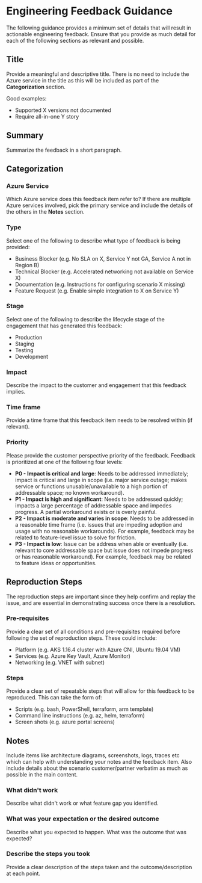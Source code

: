 # Engineering Feedback Guidance

The following guidance provides a minimum set of details that will result in actionable engineering feedback. Ensure that you provide as much detail for each of the following sections as relevant and possible.

## Title

Provide a meaningful and descriptive title. There is no need to include the Azure service in the title as this will be included as part of the **Categorization** section.

Good examples:

- Supported X versions not documented
- Require all-in-one Y story

## Summary

Summarize the feedback in a short paragraph.

## Categorization

### Azure Service

Which Azure service does this feedback item refer to? If there are multiple Azure services involved, pick the primary service and include the details of the others in the **Notes** section.

### Type

Select one of the following to describe what type of feedback is being provided:

- Business Blocker (e.g. No SLA on X, Service Y not GA, Service A not in Region B)
- Technical Blocker (e.g. Accelerated networking not available on Service X)
- Documentation (e.g. Instructions for configuring scenario X missing)
- Feature Request (e.g. Enable simple integration to X on Service Y)

### Stage

Select one of the following to describe the lifecycle stage of the engagement that has generated this feedback:

- Production
- Staging
- Testing
- Development

### Impact

Describe the impact to the customer and engagement that this feedback implies.

### Time frame

Provide a time frame that this feedback item needs to be resolved within (if relevant).

### Priority

Please provide the customer perspective priority of the feedback.  Feedback is prioritized at one of the following four levels:

- **P0 - Impact is critical and large**: Needs to be addressed immediately; impact is critical and large in scope (i.e. major service outage; makes service or functions unusable/unavailable to a high portion of addressable space; no known workaround).
- **P1 - Impact is high and significant**: Needs to be addressed quickly; impacts a large percentage of addressable space and impedes progress. A partial workaround exists or is overly painful.
- **P2 - Impact is moderate and varies in scope**: Needs to be addressed in a reasonable time frame (i.e. issues that are impeding adoption and usage with no reasonable workarounds). For example, feedback may be related to feature-level issue to solve for friction.
- **P3 - Impact is low**: Issue can be address when able or eventually (i.e. relevant to core addressable space but issue does not impede progress or has reasonable workaround). For example, feedback may be related to feature ideas or opportunities.

## Reproduction Steps

The reproduction steps are important since they help confirm and replay the issue, and are essential in demonstrating success once there is a resolution.

### Pre-requisites

Provide a clear set of all conditions and pre-requisites required before following the set of reproduction steps. These could include:

- Platform (e.g. AKS 1.16.4 cluster with Azure CNI, Ubuntu 19.04 VM)
- Services (e.g. Azure Key Vault, Azure Monitor)
- Networking (e.g. VNET with subnet)

### Steps

Provide a clear set of repeatable steps that will allow for this feedback to be reproduced. This can take the form of:

- Scripts (e.g. bash, PowerShell, terraform, arm template)
- Command line instructions (e.g. az, helm, terraform)
- Screen shots (e.g. azure portal screens)

## Notes

Include items like architecture diagrams, screenshots, logs, traces etc which can help with understanding your notes and the feedback item. Also include details about the scenario customer/partner verbatim as much as possible in the main content.

### What didn't work

Describe what didn't work or what feature gap you identified.

### What was your expectation or the desired outcome

Describe what you expected to happen. What was the outcome that was expected?

### Describe the steps you took

Provide a clear description of the steps taken and the outcome/description at each point.

